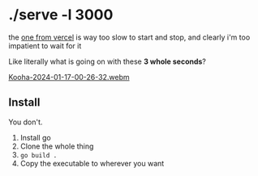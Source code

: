 # ./serve -l 3000

the [one from vercel](https://github.com/vercel/serve) is way too slow to start and stop, and clearly i'm too impatient to wait for it

Like literally what is going on with these **3 whole seconds**?

[Kooha-2024-01-17-00-26-32.webm](https://github.com/tabbybox/serve/assets/11581624/bf44d743-7b20-433f-bf9f-8744cb4f3342)

## Install
You don't. 
1. Install go
2. Clone the whole thing
3. `go build .`
4. Copy the executable to wherever you want
